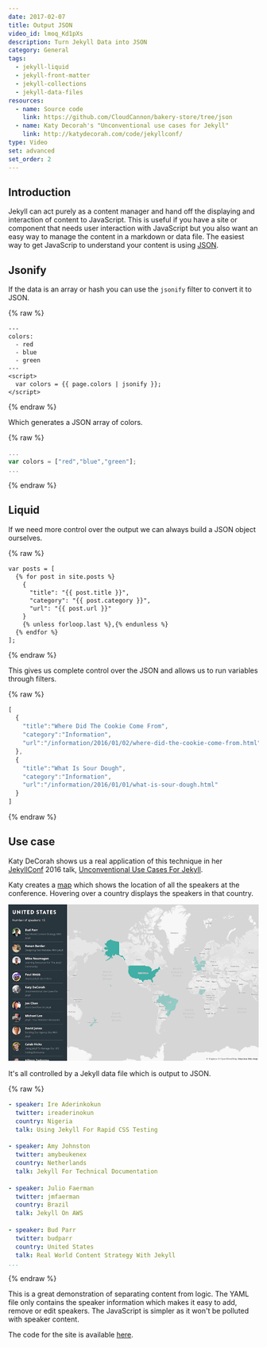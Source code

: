```yaml
---
date: 2017-02-07
title: Output JSON
video_id: lmoq_Kd1pXs
description: Turn Jekyll Data into JSON
category: General
tags:
  - jekyll-liquid
  - jekyll-front-matter
  - jekyll-collections
  - jekyll-data-files
resources:
  - name: Source code
    link: https://github.com/CloudCannon/bakery-store/tree/json
  - name: Katy Decorah's "Unconventional use cases for Jekyll"
    link: http://katydecorah.com/code/jekyllconf/
type: Video
set: advanced
set_order: 2
---
```

## Introduction

Jekyll can act purely as a content manager and hand off the displaying and interaction of content to JavaScript. This is useful if you have a site or component that needs user interaction with JavaScript but you also want an easy way to manage the content in a markdown or data file. The easiest way to get JavaScrip to understand your content is using [JSON](https://www.copterlabs.com/json-what-it-is-how-it-works-how-to-use-it/).


## Jsonify

If the data is an array or hash you can use the `jsonify` filter to convert it to JSON.

{% raw %}
~~~liquid
---
colors:
  - red
  - blue
  - green
---
<script>
  var colors = {{ page.colors | jsonify }};
</script>
~~~
{% endraw %}

Which generates a JSON array of colors.

{% raw %}
~~~javascript
...
var colors = ["red","blue","green"];
...
~~~
{% endraw %}

## Liquid

If we need more control over the output we can always build a JSON object ourselves.

{% raw %}
~~~liquid
var posts = [
  {% for post in site.posts %}
    {
      "title": "{{ post.title }}",
      "category": "{{ post.category }}",
      "url": "{{ post.url }}"
    }
    {% unless forloop.last %},{% endunless %}
  {% endfor %}
];
~~~
{% endraw %}

This gives us complete control over the JSON and allows us to run variables through filters.

{% raw %}
~~~javascript
[
  {
    "title":"Where Did The Cookie Come From",
    "category":"Information",
    "url":"/information/2016/01/02/where-did-the-cookie-come-from.html"
  },
  {
    "title":"What Is Sour Dough",
    "category":"Information",
    "url":"/information/2016/01/01/what-is-sour-dough.html"
  }
]
~~~
{% endraw %}

## Use case

Katy DeCorah shows us a real application of this technique in her [JekyllConf](http://jekyllconf.com) 2016 talk, [Unconventional Use Cases For Jekyll](https://www.youtube.com/watch?v=s84wFRD8vfE).

Katy creates a [map](http://katydecorah.com/unconventional/jekyllconf/) which shows the location of all the speakers at the conference. Hovering over a country displays the speakers in that country.

![JekyllConf 2016 map](/images/tutorials/json/map.png)

It's all controlled by a Jekyll data file which is output to JSON.

{% raw %}
~~~yaml
- speaker: Ire Aderinkokun
  twitter: ireaderinokun
  country: Nigeria
  talk: Using Jekyll For Rapid CSS Testing

- speaker: Amy Johnston
  twitter: amybeukenex
  country: Netherlands
  talk: Jekyll For Technical Documentation

- speaker: Julio Faerman
  twitter: jmfaerman
  country: Brazil
  talk: Jekyll On AWS

- speaker: Bud Parr
  twitter: budparr
  country: United States
  talk: Real World Content Strategy With Jekyll
...
~~~
{% endraw %}

This is a great demonstration of separating content from logic. The YAML file only contains the speaker information which makes it easy to add, remove or edit speakers. The JavaScript is simpler as it won't be polluted with speaker content.

The code for the site is available [here](https://github.com/katydecorah/unconventional/).


